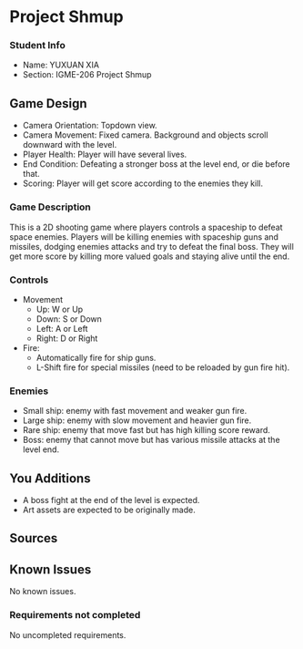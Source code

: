 # Project Shmup

### Student Info

-   Name: YUXUAN XIA
-   Section: IGME-206 Project Shmup

## Game Design

-   Camera Orientation: Topdown view.
-   Camera Movement: Fixed camera. Background and objects scroll downward with the level.
-   Player Health: Player will have several lives.
-   End Condition: Defeating a stronger boss at the level end, or die before that.
-   Scoring: Player will get score according to the enemies they kill.

### Game Description

This is a 2D shooting game where players controls a spaceship to defeat space enemies. 
Players will be killing enemies with spaceship guns and missiles, dodging enemies attacks 
and try to defeat the final boss. They will get more score by killing more valued goals 
and staying alive until the end.

### Controls

-   Movement
    -   Up: W or Up
    -   Down: S or Down
    -   Left: A or Left
    -   Right: D or Right
-   Fire: 
    - Automatically fire for ship guns.          
    - L-Shift fire for special missiles (need to be reloaded by gun fire hit).

### Enemies
-   Small ship: enemy with fast movement and weaker gun fire.
-   Large ship: enemy with slow movement and heavier gun fire.
-   Rare ship: enemy that move fast but has high killing score reward.
-   Boss: enemy that cannot move but has various missile attacks at the level end.

## You Additions

-   A boss fight at the end of the level is expected.
-   Art assets are expected to be originally made.

## Sources


## Known Issues

No known issues.

### Requirements not completed

No uncompleted requirements.

